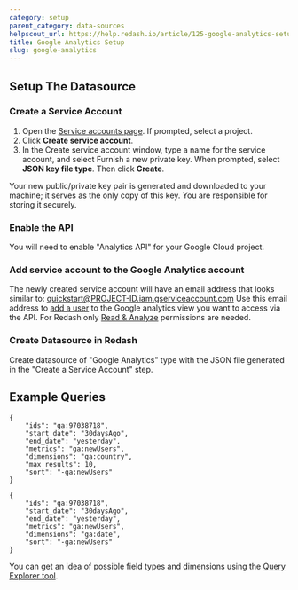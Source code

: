 ```yaml
---
category: setup
parent_category: data-sources
helpscout_url: https://help.redash.io/article/125-google-analytics-setup
title: Google Analytics Setup
slug: google-analytics
---
```


## Setup The Datasource

### Create a Service Account

1. Open the [Service accounts page](https://console.cloud.google.com/iam-admin/serviceaccounts). If prompted, select a project.
2. Click **Create service account**.
3. In the Create service account window, type a name for the service account, and select Furnish a new private key. When prompted, select **JSON key file type**. Then click **Create**.

Your new public/private key pair is generated and downloaded to your machine; it serves as the only copy of this key. You are responsible for storing it securely.

### Enable the API

You will need to enable "Analytics API" for your Google Cloud project.

### Add service account to the Google Analytics account

The newly created service account will have an email address that looks similar to:
quickstart@PROJECT-ID.iam.gserviceaccount.com
Use this email address to [add a user](https://support.google.com/analytics/answer/1009702) to the Google analytics view you want to access via the API. For Redash only [Read & Analyze](https://support.google.com/analytics/answer/2884495) permissions are needed.

### Create Datasource in Redash

Create datasource of "Google Analytics" type with the JSON file generated in the "Create a Service Account" step.

## Example Queries

```
{
    "ids": "ga:97038718",
    "start_date": "30daysAgo",
    "end_date": "yesterday",
    "metrics": "ga:newUsers",
    "dimensions": "ga:country",
    "max_results": 10,
    "sort": "-ga:newUsers"
}
```

```
{
    "ids": "ga:97038718",
    "start_date": "30daysAgo",
    "end_date": "yesterday",
    "metrics": "ga:newUsers",
    "dimensions": "ga:date",
    "sort": "-ga:newUsers"
}
```

You can get an idea of possible field types and dimensions using the [Query Explorer tool](https://ga-dev-tools.appspot.com/query-explorer/).
